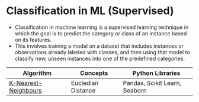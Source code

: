 # Classification in ML (Supervised)

- Classification in machine learning is a supervised learning technique in which the goal is to predict the category or class of an instance based on its features.
- This involves training a model on a dataset that includes instances or observations already labeled with classes, and then using that model to classify new, unseen instances into one of the predefined categories.

| Algorithm      | Concepts | Python Libraries | 
| ----------- | ----------- | ----------- |
| [K-Nearest-Neighbours](https://github.com/WatashiwaSid/machine-learning-docs/blob/main/classification/knn_breastcancer.py) | Eucledian Distance | Pandas, Scikit Learn, Seaborn | 
